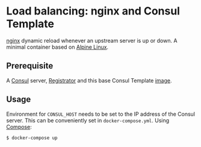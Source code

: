 # Load balancing: nginx and Consul Template
[nginx](http://nginx.org/en/) dynamic reload whenever an upstream server is up or down. A minimal container based on [Alpine Linux](https://www.alpinelinux.org/).

## Prerequisite
A [Consul](https://www.consul.io/) server, [Registrator](https://github.com/gliderlabs/registrator) and this base Consul Template [image](https://github.com/gnoymmij/whale/tree/master/consul-template).

## Usage
Environment for `CONSUL_HOST` needs to be set to the IP address of the Consul server. This can be conveniently set in `docker-compose.yml`. Using [Compose](https://github.com/docker/compose):

```console
$ docker-compose up
```
